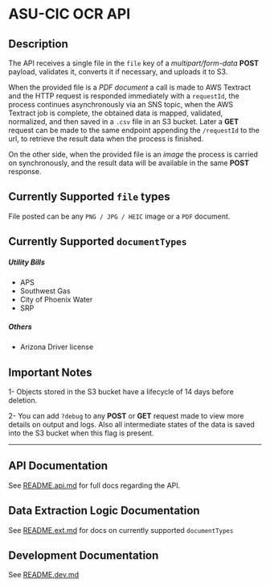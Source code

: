 # ASU-CIC OCR API

## Description
The API receives a single file in the `file` key of a _multipart/form-data_
**POST** payload, validates it, converts it if necessary, and uploads it to S3.

When the provided file is a _PDF document_ a call is made to AWS Textract and
the HTTP request is responded immediately with a `requestId`, the process
continues asynchronously via an SNS topic, when the AWS Textract job is complete,
the obtained data is mapped, validated, normalized, and then saved in a `.csv`
file in an S3 bucket. Later a **GET** request can be made to the same endpoint
appending the `/requestId` to the url, to retrieve the result data when the
process is finished.

On the other side, when the provided file is an _image_ the process is carried on
synchronously, and the result data will be available in the same **POST** response.


## Currently Supported `file` types

File posted can be any `PNG / JPG / HEIC` image or a `PDF` document.

## Currently Supported `documentTypes`

##### Utility Bills

- APS
- Southwest Gas
- City of Phoenix Water
- SRP

##### Others
- Arizona Driver license

## Important Notes
1- Objects stored in the S3 bucket have a lifecycle of 14 days before deletion.

2- You can add `?debug` to any **POST** or **GET** request made to view more
details on output and logs. Also all intermediate states of the data is saved
into the S3 bucket when this flag is present.

---

## API Documentation

See [README.api.md](./README.api.md) for full docs regarding the API.

## Data Extraction Logic Documentation

See [README.ext.md](./README.ext.md) for docs on currently supported
`documentTypes`

## Development Documentation

See [README.dev.md](./README.dev.md)

